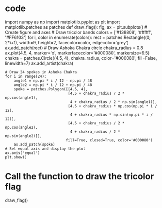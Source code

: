 # code
import numpy as np
import matplotlib.pyplot as plt
import matplotlib.patches as patches
def draw_flag():
    fig, ax = plt.subplots() # Create figure and axes
    # Draw tricolor bands
    colors = ['#138808', '#ffffff', '#FF6103']
    for i, color in enumerate(colors):
        rect = patches.Rectangle((0, 2*i+1), width=9, height=2, facecolor=color, edgecolor='grey')
        ax.add_patch(rect)
    # Draw Ashoka Chakra circle
    chakra_radius = 0.8
    ax.plot(4.5, 4, marker='o', markerfacecolor='#000080', markersize=9.5)
    chakra = patches.Circle((4.5, 4), chakra_radius, color='#000080', fill=False, linewidth=7)
    ax.add_artist(chakra)

    # Draw 24 spokes in Ashoka Chakra
    for i in range(24):
        angle1 = np.pi * i / 12 - np.pi / 48
        angle2 = np.pi * i / 12 + np.pi / 48
        spoke = patches.Polygon([[4.5, 4], 
                                 [4.5 + chakra_radius / 2 * np.cos(angle1), 
                                  4 + chakra_radius / 2 * np.sin(angle1)], 
                                 [4.5 + chakra_radius * np.cos(np.pi * i / 12), 
                                  4 + chakra_radius * np.sin(np.pi * i / 12)], 
                                 [4.5 + chakra_radius / 2 * np.cos(angle2), 
                                  4 + chakra_radius / 2 * np.sin(angle2)]], 
                                fill=True, closed=True, color='#000080')
        ax.add_patch(spoke)
    # Set equal axis and display the plot
    ax.axis('equal')
    plt.show()
# Call the function to draw the tricolor flag
draw_flag()
